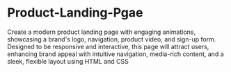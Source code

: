 # Product-Landing-Pgae
Create a modern product landing page with engaging animations, showcasing a brand's logo, navigation, product video, and sign-up form. Designed to be responsive and interactive, this page will attract users, enhancing brand appeal with intuitive navigation, media-rich content, and a sleek, flexible layout using HTML and CSS
